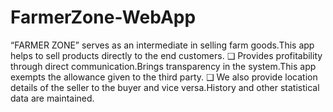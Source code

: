 # FarmerZone-WebApp
 “FARMER ZONE” serves as an intermediate in selling farm goods.This app helps to sell products directly to the end customers. ❑ Provides profitability through direct communication.Brings transparency in the system.This app exempts the allowance given to the third party. ❑ We also provide location details of the seller to the buyer and vice versa.History and other statistical data are maintained.
